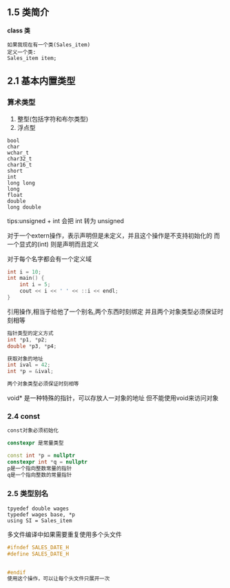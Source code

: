 ## 1.5 类简介
**class 类**
```
如果我现在有一个类(Sales_item)
定义一个类:
Sales_item item;
```


## 2.1 基本内置类型
### 算术类型
1. 整型(包括字符和布尔类型)
2. 浮点型

```
bool 
char
wchar_t
char32_t
char16_t
short
int
long long
long
float 
double 
long double
```

tips:unsigned + int 会把 int 转为 unsigned

对于一个extern操作，表示声明但是未定义，并且这个操作是不支持初始化的
而一个显式的(int) 则是声明而且定义


对于每个名字都会有一个定义域
```c++
int i = 10;
int main() {
    int i = 5;
    cout << i << ' ' << ::i << endl;
}

```


引用操作,相当于给他了一个别名,两个东西时刻绑定
并且两个对象类型必须保证时刻相等


```c++
指针类型的定义方式
int *p1, *p2;
double *p3, *p4;

获取对象的地址
int ival = 42;
int *p = &ival;

两个对象类型必须保证时刻相等
```

void* 是一种特殊的指针，可以存放人一对象的地址
但不能使用void来访问对象

### 2.4 const
```c++
const对象必须初始化

constexpr 是常量类型

const int *p = nullptr
constexpr int *q = nullptr
p是一个指向整数常量的指针
q是一个指向整数的常量指针
```

### 2.5 类型别名
```
tpyedef double wages
typedef wages base, *p
using SI = Sales_item

```

多文件编译中如果需要重复使用多个头文件
```c++
#ifndef SALES_DATE_H
#define SALES_DATE_H


#endif
使用这个操作，可以让每个头文件只展开一次

```


